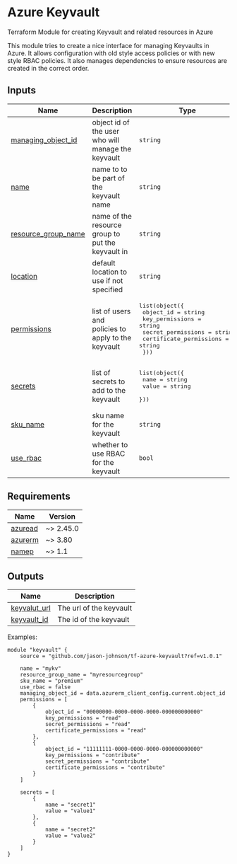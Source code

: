 <!-- BEGIN_TF_DOCS -->
# Azure Keyvault

Terraform Module for creating Keyvault and related resources in Azure

This module tries to create a nice interface for managing Keyvaults in Azure. It
allows configuration with old style access policies or with new style RBAC policies.
It also manages dependencies to ensure resources are created in the correct order.
## Inputs

| Name | Description | Type | Default | Required |
|------|-------------|------|---------|:--------:|
| <a name="input_managing_object_id"></a> [managing\_object\_id](#input\_managing\_object\_id) | object id of the user who will manage the keyvault | `string` | n/a | yes |
| <a name="input_name"></a> [name](#input\_name) | name to to be part of the keyvault name | `string` | n/a | yes |
| <a name="input_resource_group_name"></a> [resource\_group\_name](#input\_resource\_group\_name) | name of the resource group to put the keyvault in | `string` | n/a | yes |
| <a name="input_location"></a> [location](#input\_location) | default location to use if not specified | `string` | `"westeurope"` | no |
| <a name="input_permissions"></a> [permissions](#input\_permissions) | list of users and policies to apply to the keyvault | <pre>list(object({<br>    object_id = string<br>    key_permissions = string<br>    secret_permissions = string<br>    certificate_permissions = string<br>  }))</pre> | `[]` | no |
| <a name="input_secrets"></a> [secrets](#input\_secrets) | list of secrets to add to the keyvault | <pre>list(object({<br>    name = string<br>    value = string<br>  }))</pre> | `[]` | no |
| <a name="input_sku_name"></a> [sku\_name](#input\_sku\_name) | sku name for the keyvault | `string` | `"standard"` | no |
| <a name="input_use_rbac"></a> [use\_rbac](#input\_use\_rbac) | whether to use RBAC for the keyvault | `bool` | `true` | no |
## Requirements

| Name | Version |
|------|---------|
| <a name="requirement_azuread"></a> [azuread](#requirement\_azuread) | ~> 2.45.0 |
| <a name="requirement_azurerm"></a> [azurerm](#requirement\_azurerm) | ~> 3.80 |
| <a name="requirement_namep"></a> [namep](#requirement\_namep) | ~> 1.1 |
## Outputs

| Name | Description |
|------|-------------|
| <a name="output_keyvalut_url"></a> [keyvalut\_url](#output\_keyvalut\_url) | The url of the keyvault |
| <a name="output_keyvault_id"></a> [keyvault\_id](#output\_keyvault\_id) | The id of the keyvault |


Examples:

```hcl
module "keyvault" {
    source = "github.com/jason-johnson/tf-azure-keyvault?ref=v1.0.1"

    name = "mykv"
    resource_group_name = "myresourcegroup"
    sku_name = "premium"
    use_rbac = false
    managing_object_id = data.azurerm_client_config.current.object_id
    permissions = [
        {
            object_id = "00000000-0000-0000-0000-000000000000"
            key_permissions = "read"
            secret_permissions = "read"
            certificate_permissions = "read"
        },
        {
            object_id = "11111111-0000-0000-0000-000000000000"
            key_permissions = "contribute"
            secret_permissions = "contribute"
            certificate_permissions = "contribute"
        }
    ]

    secrets = [
        {
            name = "secret1"
            value = "value1"
        },
        {
            name = "secret2"
            value = "value2"
        }
    ]
}
```  
<!-- END_TF_DOCS -->